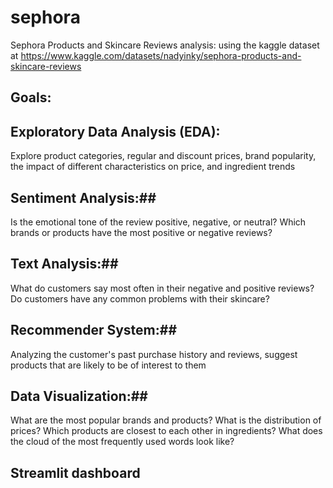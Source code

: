 # sephora
Sephora Products and Skincare Reviews analysis: 
using the kaggle dataset at https://www.kaggle.com/datasets/nadyinky/sephora-products-and-skincare-reviews

## Goals: ##

## Exploratory Data Analysis (EDA): ##
Explore product categories, regular and discount prices, brand popularity, the impact of different characteristics on price, and ingredient trends
## Sentiment Analysis:## 
Is the emotional tone of the review positive, negative, or neutral? Which brands or products have the most positive or negative reviews?
## Text Analysis:## 
What do customers say most often in their negative and positive reviews? Do customers have any common problems with their skincare? 

## Recommender System:## 
Analyzing the customer's past purchase history and reviews, suggest products that are likely to be of interest to them

## Data Visualization:## 
What are the most popular brands and products? What is the distribution of prices? Which products are closest to each other in ingredients? What does the cloud of the most frequently used words look like?

## Streamlit dashboard ##


